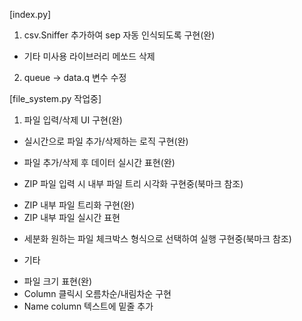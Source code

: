 [index.py]
1. csv.Sniffer 추가하여 sep 자동 인식되도록 구현(완)
 - 기타 미사용 라이브러리 메쏘드 삭제
2. queue -> data.q 변수 수정

[file_system.py 작업중]
1. 파일 입력/삭제 UI 구현(완)
 - 실시간으로 파일 추가/삭제하는 로직 구현(완)
  * 파일 추가/삭제 후 데이터 실시간 표현(완)

 - ZIP 파일 입력 시 내부 파일 트리 시각화 구현중(북마크 참조)
  * ZIP 내부 파일 트리화 구현(완)
  * ZIP 내부 파일 실시간 표현

 - 세분화 원하는 파일 체크박스 형식으로 선택하여 실행 구현중(북마크 참조)
 
 - 기타
  * 파일 크기 표현(완)
  * Column 클릭시 오름차순/내림차순 구현
  * Name column 텍스트에 밑줄 추가